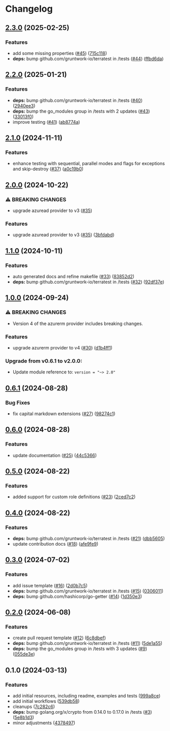 # Changelog

## [2.3.0](https://github.com/CloudNationHQ/terraform-azure-rbac/compare/v2.2.0...v2.3.0) (2025-02-25)


### Features

* add some missing properties ([#45](https://github.com/CloudNationHQ/terraform-azure-rbac/issues/45)) ([715c118](https://github.com/CloudNationHQ/terraform-azure-rbac/commit/715c118b0fabea3f554bc9b1064f66ebd5ef9eb2))
* **deps:** bump github.com/gruntwork-io/terratest in /tests ([#44](https://github.com/CloudNationHQ/terraform-azure-rbac/issues/44)) ([ffbd6da](https://github.com/CloudNationHQ/terraform-azure-rbac/commit/ffbd6daf9acd8d1ce931983940560455ec6a7690))

## [2.2.0](https://github.com/CloudNationHQ/terraform-azure-rbac/compare/v2.1.0...v2.2.0) (2025-01-21)


### Features

* **deps:** bump github.com/gruntwork-io/terratest in /tests ([#40](https://github.com/CloudNationHQ/terraform-azure-rbac/issues/40)) ([2940ee3](https://github.com/CloudNationHQ/terraform-azure-rbac/commit/2940ee3df7d7e2c07edf05100e51c62c5b02d93f))
* **deps:** bump the go_modules group in /tests with 2 updates ([#43](https://github.com/CloudNationHQ/terraform-azure-rbac/issues/43)) ([33013f0](https://github.com/CloudNationHQ/terraform-azure-rbac/commit/33013f0b0271917deba2ca90c400f99877369dad))
* improve testing ([#41](https://github.com/CloudNationHQ/terraform-azure-rbac/issues/41)) ([ab8774a](https://github.com/CloudNationHQ/terraform-azure-rbac/commit/ab8774afa5792894a13d8e7af81e42b49408f248))

## [2.1.0](https://github.com/CloudNationHQ/terraform-azure-rbac/compare/v2.0.0...v2.1.0) (2024-11-11)


### Features

* enhance testing with sequential, parallel modes and flags for exceptions and skip-destroy ([#37](https://github.com/CloudNationHQ/terraform-azure-rbac/issues/37)) ([a0c19b0](https://github.com/CloudNationHQ/terraform-azure-rbac/commit/a0c19b03f0f7de5c17eb63d10d9fa4cfedaea68c))

## [2.0.0](https://github.com/CloudNationHQ/terraform-azure-rbac/compare/v1.1.0...v2.0.0) (2024-10-22)


### ⚠ BREAKING CHANGES

* upgrade azuread provider to v3 ([#35](https://github.com/CloudNationHQ/terraform-azure-rbac/issues/35))

### Features

* upgrade azuread provider to v3 ([#35](https://github.com/CloudNationHQ/terraform-azure-rbac/issues/35)) ([3bfdabd](https://github.com/CloudNationHQ/terraform-azure-rbac/commit/3bfdabdca2f2f5b2f1422a0cc6f87d16e4b1b733))

## [1.1.0](https://github.com/CloudNationHQ/terraform-azure-rbac/compare/v1.0.0...v1.1.0) (2024-10-11)


### Features

* auto generated docs and refine makefile ([#33](https://github.com/CloudNationHQ/terraform-azure-rbac/issues/33)) ([83852d2](https://github.com/CloudNationHQ/terraform-azure-rbac/commit/83852d2061d496ce0e6eec57b991d6a241216fed))
* **deps:** bump github.com/gruntwork-io/terratest in /tests ([#32](https://github.com/CloudNationHQ/terraform-azure-rbac/issues/32)) ([92df37e](https://github.com/CloudNationHQ/terraform-azure-rbac/commit/92df37ee1b8b7ece811059eed3ecab5da4546121))

## [1.0.0](https://github.com/CloudNationHQ/terraform-azure-rbac/compare/v0.6.1...v1.0.0) (2024-09-24)


### ⚠ BREAKING CHANGES

* Version 4 of the azurerm provider includes breaking changes.

### Features

* upgrade azurerm provider to v4 ([#30](https://github.com/CloudNationHQ/terraform-azure-rbac/issues/30)) ([d1b4ff1](https://github.com/CloudNationHQ/terraform-azure-rbac/commit/d1b4ff12757ba6aa5c25ad27d234965286fc9407))

### Upgrade from v0.6.1 to v2.0.0:

- Update module reference to: `version = "~> 2.0"`

## [0.6.1](https://github.com/CloudNationHQ/terraform-azure-rbac/compare/v0.6.0...v0.6.1) (2024-08-28)


### Bug Fixes

* fix capital markdown extensions ([#27](https://github.com/CloudNationHQ/terraform-azure-rbac/issues/27)) ([98274c1](https://github.com/CloudNationHQ/terraform-azure-rbac/commit/98274c18822661362dfa13b68c1b1ca6f578380d))

## [0.6.0](https://github.com/CloudNationHQ/terraform-azure-rbac/compare/v0.5.0...v0.6.0) (2024-08-28)


### Features

* update documentation ([#25](https://github.com/CloudNationHQ/terraform-azure-rbac/issues/25)) ([44c5366](https://github.com/CloudNationHQ/terraform-azure-rbac/commit/44c5366f2a906fd97c00b3dc40e5ae0ad58d8fae))

## [0.5.0](https://github.com/CloudNationHQ/terraform-azure-rbac/compare/v0.4.0...v0.5.0) (2024-08-22)


### Features

* added support for custom role definitions ([#23](https://github.com/CloudNationHQ/terraform-azure-rbac/issues/23)) ([2ced7c2](https://github.com/CloudNationHQ/terraform-azure-rbac/commit/2ced7c2d0f9fce483d93432ea65bad6ebeb5ba6e))

## [0.4.0](https://github.com/CloudNationHQ/terraform-azure-rbac/compare/v0.3.0...v0.4.0) (2024-08-22)


### Features

* **deps:** bump github.com/gruntwork-io/terratest in /tests ([#21](https://github.com/CloudNationHQ/terraform-azure-rbac/issues/21)) ([dbb5605](https://github.com/CloudNationHQ/terraform-azure-rbac/commit/dbb5605bfb3caadb07d78afd10380e91aee637e6))
* update contribution docs ([#18](https://github.com/CloudNationHQ/terraform-azure-rbac/issues/18)) ([afe9fe9](https://github.com/CloudNationHQ/terraform-azure-rbac/commit/afe9fe9fbefbfd98119528d9fb6df2afab273cb4))

## [0.3.0](https://github.com/CloudNationHQ/terraform-azure-rbac/compare/v0.2.0...v0.3.0) (2024-07-02)


### Features

* add issue template ([#16](https://github.com/CloudNationHQ/terraform-azure-rbac/issues/16)) ([2d0b7c5](https://github.com/CloudNationHQ/terraform-azure-rbac/commit/2d0b7c5f106cc9f9d2215d1459d64724dceed77d))
* **deps:** bump github.com/gruntwork-io/terratest in /tests ([#15](https://github.com/CloudNationHQ/terraform-azure-rbac/issues/15)) ([0306011](https://github.com/CloudNationHQ/terraform-azure-rbac/commit/0306011be155f509263689052a0af0b5995b2ce0))
* **deps:** bump github.com/hashicorp/go-getter ([#14](https://github.com/CloudNationHQ/terraform-azure-rbac/issues/14)) ([1d350e3](https://github.com/CloudNationHQ/terraform-azure-rbac/commit/1d350e3ed6cb3476bf9ccf409a6d68fc986b4c8c))

## [0.2.0](https://github.com/CloudNationHQ/terraform-azure-rbac/compare/v0.1.0...v0.2.0) (2024-06-08)


### Features

* create pull request template ([#12](https://github.com/CloudNationHQ/terraform-azure-rbac/issues/12)) ([6c8dbef](https://github.com/CloudNationHQ/terraform-azure-rbac/commit/6c8dbefeb561b9c77604a3cde7ee959233be5650))
* **deps:** bump github.com/gruntwork-io/terratest in /tests ([#11](https://github.com/CloudNationHQ/terraform-azure-rbac/issues/11)) ([5de1a55](https://github.com/CloudNationHQ/terraform-azure-rbac/commit/5de1a5557054f29bcf52c3eb60eaaa2ff3eb0283))
* **deps:** bump the go_modules group in /tests with 3 updates ([#9](https://github.com/CloudNationHQ/terraform-azure-rbac/issues/9)) ([055de3e](https://github.com/CloudNationHQ/terraform-azure-rbac/commit/055de3e58aca4fca09741c0e868a720659d260fc))

## 0.1.0 (2024-03-13)


### Features

* add initial resources, including readme, examples and tests ([999a8ce](https://github.com/CloudNationHQ/terraform-azure-rbac/commit/999a8cee4d0ef83d193a244403d5c4c7f88a515c))
* add initial workflows ([539db58](https://github.com/CloudNationHQ/terraform-azure-rbac/commit/539db58706458191850eb781e20b90862d741d72))
* cleanups ([7c282c6](https://github.com/CloudNationHQ/terraform-azure-rbac/commit/7c282c63e0e239b94a2d58f813ffe1307e54f240))
* **deps:** bump golang.org/x/crypto from 0.14.0 to 0.17.0 in /tests ([#3](https://github.com/CloudNationHQ/terraform-azure-rbac/issues/3)) ([5e8b1d3](https://github.com/CloudNationHQ/terraform-azure-rbac/commit/5e8b1d3db56d2679dcbc51a8ab4285c09d6189dc))
* minor adjustments ([4378497](https://github.com/CloudNationHQ/terraform-azure-rbac/commit/4378497eb71360ce50d0aa2d8e9f80e5a1d7a9a4))
